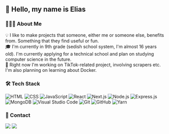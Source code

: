 ## 👋 Hello, my name is Elias

### 👨🏻‍💻 About Me

💡 I like to make projects that someone, either me or someone else, benefits from. Something that they find useful or fun.\
🎓 I'm currently in 9th grade (sedish school system, I'm almost 16 years old). I'm currently applying for a technical school and plan on studying computer science in the future.\
🌱 Right now I'm working on TikTok-related project, involving scrapers etc. I'm also planning on learning about Docker.

### 🛠 Tech Stack

![HTML](https://img.shields.io/badge/-HTML-05122A?style=flat&logo=HTML5)
![CSS](https://img.shields.io/badge/-CSS-05122A?style=flat&logo=CSS3&logoColor=1572B6)
![JavaScript](https://img.shields.io/badge/-JavaScript-05122A?style=flat&logo=javascript)
![React](https://img.shields.io/badge/-React-05122A?style=flat&logo=react)
![Next.js](https://img.shields.io/badge/-Next.js-05122A?style=flat&logo=next.js)
![Node.js](https://img.shields.io/badge/-Node.js-05122A?style=flat&logo=node.js)
![Express.js](https://img.shields.io/badge/-Express.js-05122A?style=flat&logo=express)
![MongoDB](https://img.shields.io/badge/-MongoDB-05122A?style=flat&logo=mongodb&logoColor=68B03F)
![Visual Studio Code](https://img.shields.io/badge/-Visual%20Studio%20Code-05122A?style=flat&logo=visual-studio-code&logoColor=007ACC)
![Git](https://img.shields.io/badge/-Git-05122A?style=flat&logo=git)
![GitHub](https://img.shields.io/badge/-GitHub-05122A?style=flat&logo=github)
![Yarn](https://img.shields.io/badge/-Yarn-05122A?style=flat&logo=yarn)

### 💬 Contact

<a href="mailto:elias06wennerlund@gmail.com"><img src="https://img.shields.io/badge/-elias06wennerlund@gmail.com-EA4335?style=flat&logo=gmail&logoColor=white" /></a>
<a href="https://instagram.com/elias_wennerlund"><img src="https://img.shields.io/badge/-@elias__wennerlund-E4405F?style=flat&logo=Instagram&logoColor=white"/></a>

